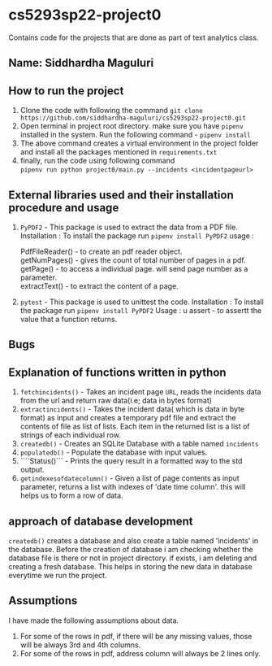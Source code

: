 # cs5293sp22-project0
Contains code for the projects that are done as part of text analytics class.  

## Name: Siddhardha Maguluri  

## How to run the project  
1. Clone the code with following the command ```git clone https://github.com/siddhardha-maguluri/cs5293sp22-project0.git```  
2. Open terminal in project root directory. make sure you have ```pipenv``` installed in the system. Run the following command - ```pipenv install```  
3. The above command creates a virtual environment in the project folder and install all the packages mentioned in ```requirements.txt```     
4. finally, run the code using following command  
   `pipenv run python project0/main.py --incidents <incidentpageurl>`

## External libraries used and their installation procedure and usage
1. ```PyPDF2``` - This package is used to extract the data from a PDF file.  
   Installation : To install the package run ```pipenv install PyPDF2```
   usage        :  

   PdfFileReader() - to create an pdf reader object.  
   getNumPages()   - gives the count of total number of pages in a pdf.  
   getPage()       - to access a individual page. will send page number as a parameter.  
   extractText()   - to extract the content of a page.  
   

2. ```pytest``` - This package is used to unittest the code.
   Installation : To install the package run ```pipenv install PyPDF2```
   Usage        :  u
   assert - to assertt the value that a function returns.

## Bugs

## Explanation of functions written in python 

1. ```fetchincidents()```     - Takes an incident page ```URL```, reads the incidents data from the url and return raw data(i.e; data in bytes format)  
2. ```extractincidents()```   - Takes the incident data( which is data in byte format) as input and creates a temporary pdf file and extract the contents of file as list of lists. Each item in the returned list is a list of strings of each individual row.  
3. ```createdb()```           - Creates an SQLite Database with a table named ```incidents```  
4. ```populatedb()```         - Populate the database with input values.  
5. ````Status()```            - Prints the query result in a formatted way to the std output.  
6. ```getindexesofdatecolumn()``` - Given a list of page contents as input parameter, returns a list with indexes of 'date time column'. this 
will helps us to form a row of data. 


## approach of database development

```createdb()``` creates a database and also create a table named 'incidents' in the database. Before the creation of database i am checking whether the database file is there or not in project directory. if exists, i am deleting and creating a fresh database. This helps in storing the new data in database everytime we run the project. 

## Assumptions
I have made the following assumptions about data.  
1. For some of the rows in pdf, if there will be any missing values, those will be always 3rd and 4th columns.
2. For some of the rows in pdf, address column will always be 2 lines only.